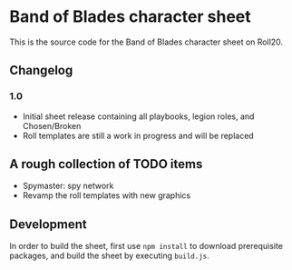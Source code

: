 # Band of Blades character sheet

This is the source code for the Band of Blades character sheet on Roll20.

## Changelog

### 1.0

* Initial sheet release containing all playbooks, legion roles, and
  Chosen/Broken
* Roll templates are still a work in progress and will be replaced

## A rough collection of TODO items

* Spymaster: spy network
* Revamp the roll templates with new graphics

## Development

In order to build the sheet, first use `npm install` to download prerequisite
packages, and build the sheet by executing `build.js`.
